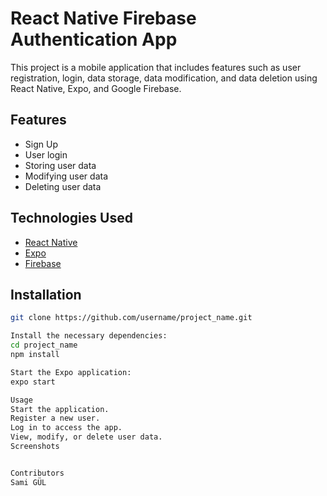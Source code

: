 # React Native Firebase Authentication App

This project is a mobile application that includes features such as user registration, login, data storage, data modification, and data deletion using React Native, Expo, and Google Firebase.

## Features

- Sign Up
- User login
- Storing user data
- Modifying user data
- Deleting user data

## Technologies Used

- [React Native](https://reactnative.dev/)
- [Expo](https://expo.dev/)
- [Firebase](https://firebase.google.com/)

## Installation

```bash
git clone https://github.com/username/project_name.git

Install the necessary dependencies:
cd project_name
npm install

Start the Expo application:
expo start

Usage
Start the application.
Register a new user.
Log in to access the app.
View, modify, or delete user data.
Screenshots


Contributors
Sami GÜL




